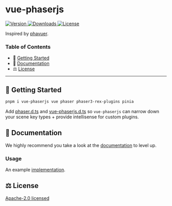 # vue-phaserjs

<p>
  <a href="https://www.npmjs.com/package/vue-phaserjs">
    <img src="https://img.shields.io/npm/v/vue-phaserjs.svg?style=flat&colorA=18181B&colorB=28CF8D" alt="Version">
  </a>
  <a href="https://www.npmjs.com/package/vue-phaserjs">
    <img src="https://img.shields.io/npm/dm/vue-phaserjs.svg?style=flat&colorA=18181B&colorB=28CF8D" alt="Downloads">
  </a>
  <a href="https://github.com/Esposter/Esposter/blob/main/LICENSE">
    <img src="https://img.shields.io/github/license/Esposter/Esposter.svg?style=flat&colorA=18181B&colorB=28CF8D" alt="License">
  </a>
</p>

Inspired by [phavuer](https://github.com/laineus/phavuer).

### Table of Contents

- 🚀 [Getting Started](#getting-started)
- 📖 [Documentation](#documentation)
- ⚖️ [License](#license)

---

## <a name="getting-started">🚀 Getting Started</a>

```bash
pnpm i vue-phaserjs vue phaser phaser3-rex-plugins pinia
```

Add [phaser.d.ts](https://github.com/Esposter/Esposter/blob/main/packages/app/types/phaser.d.ts) and [vue-phaserjs.d.ts](https://github.com/Esposter/Esposter/blob/main/packages/app/types/vue-phaser.d.ts) so `vue-phaserjs` can narrow down your scene key types + provide intellisense for custom plugins.

## <a name="documentation">📖 Documentation</a>

We highly recommend you take a look at the [documentation](https://esposter.com/docs/modules/vue_phaserjs.html) to level up.

### Usage

An example [implementation](https://github.com/Esposter/Esposter/blob/main/packages/app/app/pages/dungeons.vue).

## <a name="license">⚖️ License</a>

[Apache-2.0 licensed](https://github.com/Esposter/Esposter/blob/main/LICENSE)
